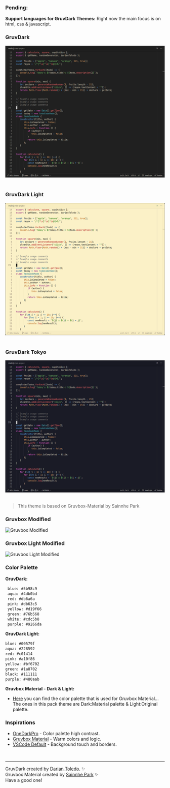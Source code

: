 ### Pending:

**Support languages for GruvDark Themes:** Right now the main focus is on html, css & javascript.<br>

### GruvDark

![GruvDark](images/gruvdark.png)
&nbsp;

### GruvDark Light

![GruvDark Light](images/gruvdark-light.png)
&nbsp;

### GruvDark Tokyo

![GruvDark Tokyo](images/gruvdark-tokyo.png)
&nbsp;

> This theme is based on Gruvbox-Material by Sainnhe Park

### Gruvbox Modified

![Gruvbox Modified](images/gruvbox-modified.png)
&nbsp;

### Gruvbox Light Modified

![Gruvbox Light Modified](images/gruvbox-light-modified.png)
&nbsp;

### Color Palette

<!-- Visual color palette like https://github.com/morhetz/gruvbox/tree/master -->

**GruvDark:**

```
 blue: #5b98c9
 aqua: #4db0bd
 red: #db6a6a
 pink: #db63c5
 yellow: #d19f66
 green: #76b568
 white: #cdc5b8
 purple: #9266da
```

**GruvDark Light:**

```
blue: #00579f
aqua: #228592
red: #c01414
pink: #a10f86
yellow: #bf6702
green: #1a8702
black: #111111
purple: #480aab
```

**Gruvbox Material - Dark & Light:**

-  [Here](https://github.com/sainnhe/gruvbox-material-vscode) you can find the color palette that is used for Gruvbox Material... The ones in this pack theme are Dark:Material palette & Light:Original palette.

### Inspirations

-  [OneDarkPro](https://github.com/Binaryify/OneDark-Pro) - Color palette high contrast.
-  [Gruvbox Material](https://github.com/sainnhe/gruvbox-material-vscode) - Warm colors and logic.
-  [VSCode Default]() - Background touch and borders.

&nbsp;

---

GruvDark created by <a href="https://github.com/darianmorat">Darian Toledo.</a> ✨ <br />
Gruvbox Material created by <a href="https://github.com/sainnhe"> Sainnhe Park</a> ✨ <br />
Have a good one!
